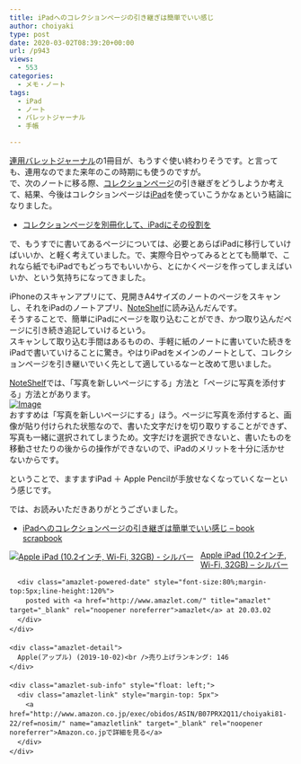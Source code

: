 ```yaml
---
title: iPadへのコレクションページの引き継ぎは簡単でいい感じ
author: choiyaki
type: post
date: 2020-03-02T08:39:20+00:00
url: /p943
views:
  - 553
categories:
  - メモ・ノート
tags:
  - iPad
  - ノート
  - バレットジャーナル
  - 手帳

---
```

[連用バレットジャーナル][1]の1冊目が、もうすぐ使い終わりそうです。と言っても、連用なのでまた来年のこの時期にも使うのですが。  
で、次のノートに移る際、[コレクションページ][2]の引き継ぎをどうしようか考えて、結果、今後はコレクションページは[iPad][3]を使っていこうかなぁという結論になりました。

  * [コレクションページを別冊化して、iPadにその役割を][4]

で、もうすでに書いてあるページについては、必要とあらばiPadに移行していけばいいか、と軽く考えていました。で、実際今日やってみるととても簡単で、これなら紙でもiPadでもどっちでもいいから、とにかくページを作ってしまえばいいか、という気持ちになってきました。

iPhoneのスキャンアプリにて、見開きA4サイズのノートのページをスキャンし、それをiPadのノートアプリ、[NoteShelf][5]に読み込んだんです。  
そうすることで、簡単にiPadにページを取り込むことができ、かつ取り込んだページに引き続き追記していけるという。  
スキャンして取り込む手間はあるものの、手軽に紙のノートに書いていた続きをiPadで書いていけることに驚き。やはりiPadをメインのノートとして、コレクションページを引き継いでいく先として適しているなーと改めて思いました。

[NoteShelf][5]では、「写真を新しいページにする」方法と「ページに写真を添付する」方法とがあります。  
[![Image][6]][7]  
おすすめは「写真を新しいページにする」ほう。ページに写真を添付すると、画像が貼り付けられた状態なので、書いた文字だけを切り取りすることができず、写真も一緒に選択されてしまうため。文字だけを選択できないと、書いたものを移動させたりの後からの操作ができないので、iPadのメリットを十分に活かせないからです。

ということで、ますますiPad ＋ Apple Pencilが手放せなくなっていくなーという感じです。

では、お読みいただきありがとうございました。

  * [iPadへのコレクションページの引き継ぎは簡単でいい感じ &#8211; book scrapbook][8]

<div class="amazlet-box" style="margin-bottom:0px;">
  <div class="amazlet-image" style="float:left;margin:0px 12px 1px 0px;">
    <a href="http://www.amazon.co.jp/exec/obidos/ASIN/B07PRX2Q11/choiyaki81-22/ref=nosim/" name="amazletlink" target="_blank" rel="noopener noreferrer"><img src="https://i2.wp.com/images-fe.ssl-images-amazon.com/images/I/41BNacLh3QL._SL160_.jpg?w=660&#038;ssl=1" alt="Apple iPad (10.2インチ, Wi-Fi, 32GB) - シルバー" style="border: none;" data-recalc-dims="1" /></a>
  </div>
  
  <div class="amazlet-info" style="line-height:120%; margin-bottom: 10px">
    <div class="amazlet-name" style="margin-bottom:10px;line-height:120%">
      <a href="http://www.amazon.co.jp/exec/obidos/ASIN/B07PRX2Q11/choiyaki81-22/ref=nosim/" name="amazletlink" target="_blank" rel="noopener noreferrer">Apple iPad (10.2インチ, Wi-Fi, 32GB) &#8211; シルバー</a></p> 
      
      <div class="amazlet-powered-date" style="font-size:80%;margin-top:5px;line-height:120%">
        posted with <a href="http://www.amazlet.com/" title="amazlet" target="_blank" rel="noopener noreferrer">amazlet</a> at 20.03.02
      </div>
    </div>
    
    <div class="amazlet-detail">
      Apple(アップル) (2019-10-02)<br />売り上げランキング: 146
    </div>
    
    <div class="amazlet-sub-info" style="float: left;">
      <div class="amazlet-link" style="margin-top: 5px">
        <a href="http://www.amazon.co.jp/exec/obidos/ASIN/B07PRX2Q11/choiyaki81-22/ref=nosim/" name="amazletlink" target="_blank" rel="noopener noreferrer">Amazon.co.jpで詳細を見る</a>
      </div>
    </div>
  </div>
  
  <div class="amazlet-footer" style="clear: left">
  </div>
</div>

 [1]: https://scrapbox.io/choiyaki-hondana/%E9%80%A3%E7%94%A8%E3%83%90%E3%83%AC%E3%83%83%E3%83%88%E3%82%B8%E3%83%A3%E3%83%BC%E3%83%8A%E3%83%AB
 [2]: https://scrapbox.io/choiyaki-hondana/%E3%82%B3%E3%83%AC%E3%82%AF%E3%82%B7%E3%83%A7%E3%83%B3%E3%83%9A%E3%83%BC%E3%82%B8
 [3]: https://scrapbox.io/choiyaki-hondana/iPad
 [4]: https://choiyaki.com/?p=932
 [5]: https://scrapbox.io/choiyaki-hondana/NoteShelf
 [6]: https://gyazo.com/a096587573ba618268967741aea41848/thumb/1000
 [7]: https://gyazo.com/a096587573ba618268967741aea41848
 [8]: https://scrapbox.io/choiyaki-hondana/iPad%E3%81%B8%E3%81%AE%E3%82%B3%E3%83%AC%E3%82%AF%E3%82%B7%E3%83%A7%E3%83%B3%E3%83%9A%E3%83%BC%E3%82%B8%E3%81%AE%E5%BC%95%E3%81%8D%E7%B6%99%E3%81%8E%E3%81%AF%E7%B0%A1%E5%8D%98%E3%81%A7%E3%81%84%E3%81%84%E6%84%9F%E3%81%98